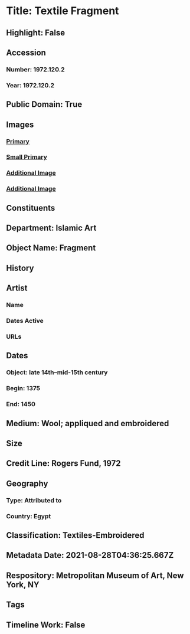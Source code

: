 # Title: Textile Fragment
## Highlight: False
## Accession
### Number: 1972.120.2
### Year: 1972.120.2
## Public Domain: True
## Images
### [Primary](https://images.metmuseum.org/CRDImages/is/original/sf1972-120-2a.jpg)
### [Small Primary](https://images.metmuseum.org/CRDImages/is/web-large/sf1972-120-2a.jpg)
### [Additional Image](https://images.metmuseum.org/CRDImages/is/original/AR184.jpg)
### [Additional Image](https://images.metmuseum.org/CRDImages/is/original/202984.jpg)
## Constituents
## Department: Islamic Art
## Object Name: Fragment
## History
## Artist
### Name
### Dates Active
### URLs
## Dates
### Object: late 14th–mid-15th century
### Begin: 1375
### End: 1450
## Medium: Wool; appliqued and embroidered
## Size
## Credit Line: Rogers Fund, 1972
## Geography
### Type: Attributed to
### Country: Egypt
## Classification: Textiles-Embroidered
## Metadata Date: 2021-08-28T04:36:25.667Z
## Respository: Metropolitan Museum of Art, New York, NY
## Tags
## Timeline Work: False